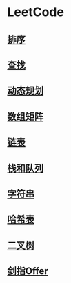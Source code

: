 # LeetCode
## [排序](https://github.com/WhCannon/LeetCode/tree/master/Sort/README.MD)
## [查找](https://github.com/WhCannon/LeetCode/tree/master/Search/README.MD)
## [动态规划](https://github.com/WhCannon/LeetCode/tree/master/DP/README.MD)
## [数组矩阵](https://github.com/WhCannon/LeetCode/tree/master/Array/README.MD)
## [链表](https://github.com/WhCannon/LeetCode/tree/master/List/README.MD)
## [栈和队列](https://github.com/WhCannon/LeetCode/tree/master/Stack/README.MD)
## [字符串](https://github.com/WhCannon/LeetCode/tree/master/String/README.MD)
## [哈希表](https://github.com/WhCannon/LeetCode/tree/master/Hash/README.MD)
## [二叉树](https://github.com/WhCannon/LeetCode/tree/master/Tree/README.MD)
## [剑指Offer](https://github.com/WhCannon/LeetCode/tree/master/Offer/README.MD)

